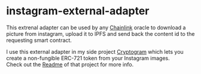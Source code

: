 # instagram-external-adapter

This extrenal adapter can be used by any [Chainlink](https://chain.link) oracle to download a picture from instagram, upload it to IPFS and send back the content id to the requesting smart contract.

I use this external adapter in my side project [Cryptogram](https://github.com/lajosdeme/Cryptogram) which lets you create a non-fungible ERC-721 token from your Instagram images.  
Check out the [Readme](https://github.com/lajosdeme/Cryptogram/blob/main/README.md) of that project for more info.

